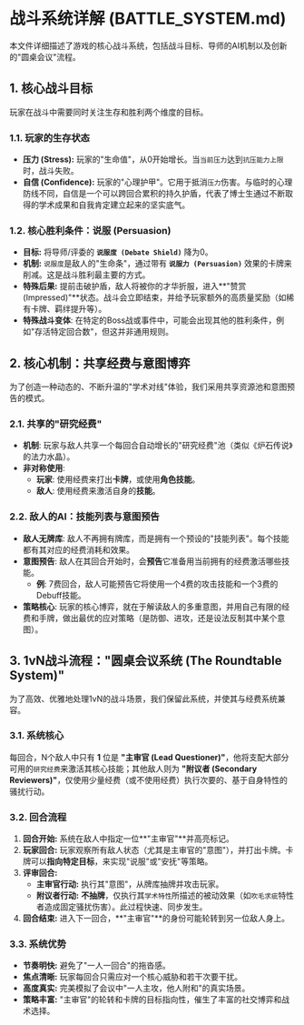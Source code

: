 # 战斗系统详解 (BATTLE_SYSTEM.md)

本文件详细描述了游戏的核心战斗系统，包括战斗目标、导师的AI机制以及创新的"圆桌会议"流程。

## 1. 核心战斗目标

玩家在战斗中需要同时关注生存和胜利两个维度的目标。

### 1.1. 玩家的生存状态
- **压力 (Stress):** 玩家的"生命值"，从0开始增长。当`当前压力`达到`抗压能力上限`时，战斗失败。
- **自信 (Confidence):** 玩家的"心理护甲"。它用于抵消`压力`伤害。与临时的心理防线不同，自信是一个可以跨回合累积的持久护盾，代表了博士生通过不断取得的学术成果和自我肯定建立起来的坚实底气。

### 1.2. 核心胜利条件：说服 (Persuasion)
- **目标:** 将导师/评委的 **`说服度 (Debate Shield)`** 降为0。
- **机制:** `说服度`是敌人的"生命条"，通过带有 **`说服力 (Persuasion)`** 效果的卡牌来削减。这是战斗胜利最主要的方式。
- **特殊后果:** 提前击破护盾，敌人将被你的才华折服，进入**"赞赏 (Impressed)"**状态。战斗会立即结束，并给予玩家额外的高质量奖励（如稀有卡牌、羁绊提升等）。
- **特殊战斗变体**: 在特定的Boss战或事件中，可能会出现其他的胜利条件，例如"存活特定回合数"，但这并非通用规则。

## 2. 核心机制：共享经费与意图博弈

为了创造一种动态的、不断升温的"学术对线"体验，我们采用共享资源池和意图预告的模式。

### 2.1. 共享的"研究经费"
- **机制**: 玩家与敌人共享一个每回合自动增长的"研究经费"池（类似《炉石传说》的法力水晶）。
- **非对称使用**:
  - **玩家**: 使用经费来打出**卡牌**，或使用**角色技能**。
  - **敌人**: 使用经费来激活自身的**技能**。

### 2.2. 敌人的AI：技能列表与意图预告
- **敌人无牌库**: 敌人不再拥有牌库，而是拥有一个预设的"技能列表"。每个技能都有其对应的经费消耗和效果。
- **意图预告**: 敌人在其回合开始时，会**预告**它准备用当前拥有的经费激活哪些技能。
  - **例**: 7费回合，敌人可能预告它将使用一个4费的攻击技能和一个3费的Debuff技能。
- **策略核心**: 玩家的核心博弈，就在于解读敌人的多重意图，并用自己有限的经费和手牌，做出最优的应对策略（是防御、进攻，还是设法反制其中某个意图）。

## 3. 1vN战斗流程："圆桌会议系统 (The Roundtable System)"

为了高效、优雅地处理1vN的战斗场景，我们保留此系统，并使其与经费系统兼容。

### 3.1. 系统核心
每回合，N个敌人中只有 **1** 位是 **"主审官 (Lead Questioner)"**，他将支配大部分可用的`研究经费`来激活其核心技能；其他敌人则为 **"附议者 (Secondary Reviewers)"**，仅使用少量经费（或不使用经费）执行次要的、基于自身特性的骚扰行动。

### 3.2. 回合流程
1. **回合开始:** 系统在敌人中指定一位**"主审官"**并高亮标记。
2. **玩家回合:** 玩家观察所有敌人状态（尤其是主审官的"意图"），并打出卡牌。卡牌可以**指向特定目标**，来实现"说服"或"安抚"等策略。
3. **评审回合:**
   - **主审官行动:** 执行其"意图"，从牌库抽牌并攻击玩家。
   - **附议者行动:** **不抽牌**，仅执行其`学术特性`所描述的被动效果（如`吹毛求疵`特性者造成固定骚扰伤害）。此过程快速、同步发生。
4. **回合结束:** 进入下一回合，**"主审官"**的身份可能轮转到另一位敌人身上。

### 3.3. 系统优势
- **节奏明快:** 避免了"一人一回合"的拖沓感。
- **焦点清晰:** 玩家每回合只需应对一个核心威胁和若干次要干扰。
- **高度真实:** 完美模拟了会议中"一人主攻，他人附和"的真实场景。
- **策略丰富:** "主审官"的轮转和卡牌的目标指向性，催生了丰富的社交博弈和战术选择。 